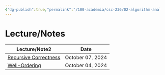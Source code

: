 ```yaml
---
{"dg-publish":true,"permalink":"/100-academia/csc-236/02-algorithm-analysis/2-algorithm-analysis/","tags":["#module","#university","cs"],"created":"2024-10-07T20:01:50.142-04:00","updated":"2024-10-07T20:02:01.051-04:00"}
---
```



# Lecture/Notes

<div><table class="dataview table-view-table"><thead class="table-view-thead"><tr class="table-view-tr-header"><th class="table-view-th"><span>Lecture/Note</span><span class="dataview small-text">2</span></th><th class="table-view-th"><span>Date</span></th></tr></thead><tbody class="table-view-tbody"><tr><td><span><a data-tooltip-position="top" aria-label="100 Academia/CSC236/02 Algorithm Analysis/Recursive Correctness.md" data-href="100 Academia/CSC236/02 Algorithm Analysis/Recursive Correctness.md" href="100 Academia/CSC236/02 Algorithm Analysis/Recursive Correctness.md" class="internal-link" target="_blank" rel="noopener nofollow">Recursive Correctness</a></span></td><td>October 07, 2024</td></tr><tr><td><span><a data-tooltip-position="top" aria-label="100 Academia/CSC236/02 Algorithm Analysis/Well-Ordering.md" data-href="100 Academia/CSC236/02 Algorithm Analysis/Well-Ordering.md" href="100 Academia/CSC236/02 Algorithm Analysis/Well-Ordering.md" class="internal-link" target="_blank" rel="noopener nofollow">Well-Ordering</a></span></td><td>October 04, 2024</td></tr></tbody></table></div>
